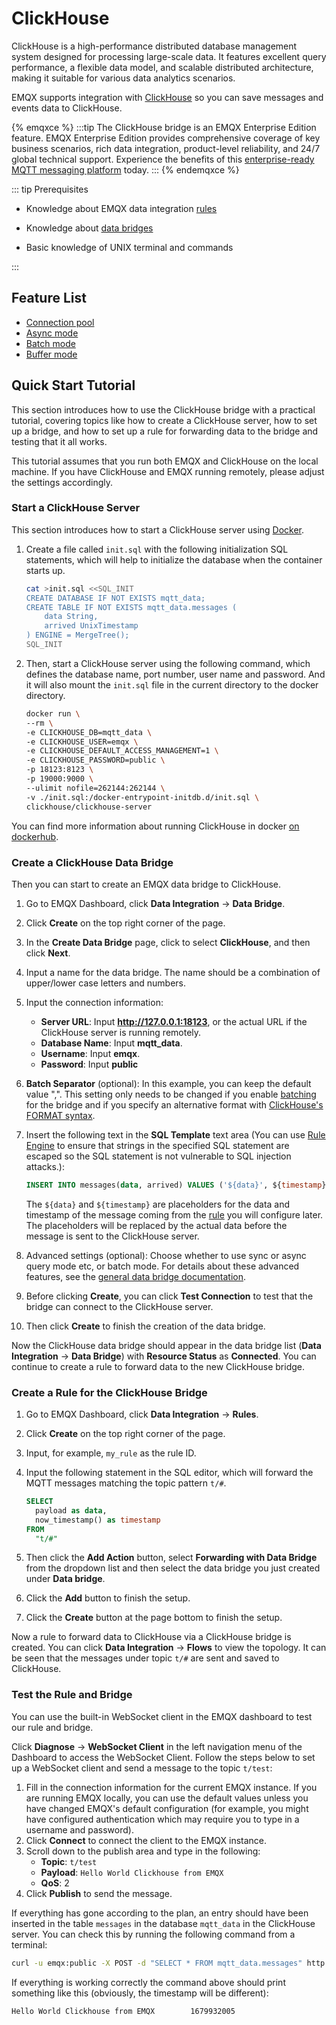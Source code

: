 # ClickHouse 

ClickHouse is a high-performance distributed database management system designed for processing large-scale data. It features excellent query performance, a flexible data model, and scalable distributed architecture, making it suitable for various data analytics scenarios.

EMQX supports integration with [ClickHouse](https://clickhouse.com/) so you can save messages and events data to ClickHouse. 

{% emqxce %}
:::tip
The ClickHouse bridge is an EMQX Enterprise Edition feature. EMQX Enterprise Edition provides comprehensive coverage of key business scenarios, rich data integration, product-level reliability, and 24/7 global technical support. Experience the benefits of this [enterprise-ready MQTT messaging platform](https://www.emqx.com/en/try?product=enterprise) today.
:::
{% endemqxce %}

::: tip Prerequisites

- Knowledge about EMQX data integration [rules](./rules.md)

- Knowledge about [data bridges](./data-bridges.md)

- Basic knowledge of UNIX terminal and commands 

:::

## Feature List

- [Connection pool](./data-bridges.md)
- [Async mode](./data-bridges.md)
- [Batch mode](./data-bridges.md)
- [Buffer mode](./data-bridges.md)

## Quick Start Tutorial

This section introduces how to use the ClickHouse bridge with a practical tutorial, covering topics like how to create a ClickHouse server, how to set up a bridge, and how to set up a rule for forwarding data to the bridge and testing that it all works. 

This tutorial assumes that you run both EMQX and ClickHouse on the local machine. If you have ClickHouse and EMQX running remotely, please adjust the settings accordingly.

### Start a ClickHouse Server

This section introduces how to start a ClickHouse server using [Docker](https://www.docker.com/). 

1. Create a file called `init.sql` with the following initialization SQL statements, which will help to initialize the database when the container starts up.

   ```bash
   cat >init.sql <<SQL_INIT
   CREATE DATABASE IF NOT EXISTS mqtt_data;
   CREATE TABLE IF NOT EXISTS mqtt_data.messages (
       data String,
       arrived UnixTimestamp
   ) ENGINE = MergeTree();
   SQL_INIT
   ```

2. Then, start a ClickHouse server using the following command, which defines the database name, port number, user name and password. And it will also mount the `init.sql` file in the current directory to the docker directory.

   ```bash
   docker run \
   --rm \
   -e CLICKHOUSE_DB=mqtt_data \
   -e CLICKHOUSE_USER=emqx \
   -e CLICKHOUSE_DEFAULT_ACCESS_MANAGEMENT=1 \
   -e CLICKHOUSE_PASSWORD=public \
   -p 18123:8123 \
   -p 19000:9000 \
   --ulimit nofile=262144:262144 \
   -v ./init.sql:/docker-entrypoint-initdb.d/init.sql \
   clickhouse/clickhouse-server
   ```

You can find more information about running ClickHouse in docker [on dockerhub](https://hub.docker.com/r/clickhouse/clickhouse-server).

### Create a ClickHouse Data Bridge

Then you can start to create an EMQX data bridge to ClickHouse.

1. Go to EMQX Dashboard, click **Data Integration** -> **Data Bridge**.

2. Click **Create** on the top right corner of the page.

3. In the **Create Data Bridge** page, click to select **ClickHouse**, and then click **Next**.

4. Input a name for the data bridge. The name should be a combination of upper/lower case letters and numbers.

5. Input the connection information:
   *  **Server URL**: Input **http://127.0.0.1:18123**, or the actual URL if the ClickHouse server is running remotely.
   * **Database Name**: Input **mqtt_data**.
   * **Username**: Input **emqx**.
   * **Password**: Input **public**
   
7. **Batch Separator** (optional): In this example, you can keep the default value ",". This setting only needs to be changed if you enable [batching](./data-bridges.md) for the bridge and if you specify an alternative format with [ClickHouse's FORMAT syntax](https://clickhouse.com/docs/en/sql-reference/statements/insert-into).
   
7. Insert the following text in the **SQL Template** text area (You can use [Rule Engine](./rules.md) to ensure that strings in the specified SQL statement are escaped so the SQL statement is not vulnerable to SQL injection attacks.):
   
   ```sql
   INSERT INTO messages(data, arrived) VALUES ('${data}', ${timestamp})
   ```
   The `${data}` and `${timestamp}` are placeholders for the data and timestamp of the message coming from the [rule](#create-a-rule-for-our-clickhouse-bridge) you will configure later. The placeholders will be replaced by the actual data before the message is sent to the ClickHouse server.
   
7. Advanced settings (optional):  Choose whether to use sync or async query mode etc, or batch mode. For details about these advanced features, see the [general data bridge documentation](./data-bridges.md).

8. Before clicking **Create**, you can click **Test Connection** to test that the bridge can connect to the ClickHouse server.

10. Then click **Create** to finish the creation of the data bridge.

Now the ClickHouse data bridge should appear in the data bridge list (**Data Integration** -> **Data Bridge**) with **Resource Status** as **Connected**. You can continue to create a rule to forward data to the new ClickHouse bridge. 

### Create a Rule for the ClickHouse Bridge

1. Go to EMQX Dashboard, click **Data Integration** -> **Rules**.

2. Click **Create** on the top right corner of the page.

3. Input, for example, `my_rule` as the rule ID.

5. Input the following statement in the SQL editor, which will forward the MQTT messages matching the topic pattern `t/#`. 
   
   ```sql
   SELECT 
     payload as data,
     now_timestamp() as timestamp
   FROM
     "t/#"
   ```
   
5. Then click the **Add Action** button, select **Forwarding with Data Bridge** from the dropdown list and then select the data bridge you just created under **Data bridge**.  

7. Click the **Add** button to finish the setup. 
8. Click the **Create** button at the page bottom to finish the setup. 

Now a rule to forward data to ClickHouse via a ClickHouse bridge is created. You can click **Data Integration** -> **Flows** to view the topology. It can be seen that the messages under topic `t/#`  are sent and saved to ClickHouse. 

### Test the Rule and Bridge

You can use the built-in WebSocket client in the EMQX dashboard to test our rule and bridge.

Click **Diagnose** -> **WebSocket Client** in the left navigation menu of the Dashboard to access the WebSocket Client. Follow the steps below to set up a WebSocket client and send a message to the topic `t/test`:

1. Fill in the connection information for the current EMQX instance. If you are running EMQX locally, you can use the default values unless you have changed EMQX's default configuration (for example, you might have configured authentication which may require you to type in a username and password). 
2. Click **Connect** to connect the client to the EMQX instance.
3. Scroll down to the publish area and type in the following:
   * **Topic**: `t/test`
   * **Payload**: `Hello World Clickhouse from EMQX`
   * **QoS**: 2
4. Click **Publish** to send the message.

If everything has gone according to the plan, an entry should have been inserted in the table `messages` in the database `mqtt_data` in the ClickHouse server. You can check this by running the following command from a terminal:

```bash
curl -u emqx:public -X POST -d "SELECT * FROM mqtt_data.messages" http://localhost:18123
```

If everything is working correctly the command above should print something like this (obviously, the timestamp will be different):

```
Hello World Clickhouse from EMQX        1679932005
```
